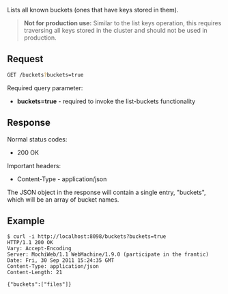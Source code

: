 

Lists all known buckets (ones that have keys stored in them).

> **Not for production use:**
Similar to the list keys operation, this requires traversing all keys stored
in the cluster and should not be used in production.



<!-- @section -->

## Request

```bash
GET /buckets?buckets=true
```

Required query parameter:

* **buckets=true** - required to invoke the list-buckets functionality


<!-- @section -->

## Response

Normal status codes:
* 200 OK

Important headers:
* Content-Type - application/json

The JSON object in the response will contain a single entry, "buckets", which
will be an array of bucket names.


<!-- @section -->

## Example

```curl
$ curl -i http://localhost:8098/buckets?buckets=true
HTTP/1.1 200 OK
Vary: Accept-Encoding
Server: MochiWeb/1.1 WebMachine/1.9.0 (participate in the frantic)
Date: Fri, 30 Sep 2011 15:24:35 GMT
Content-Type: application/json
Content-Length: 21

{"buckets":["files"]}
```
